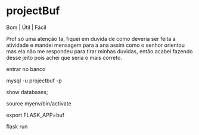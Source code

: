 # projectBuf

Bom | Útil | Fácil

Prof só uma atenção ta, fiquei em duvida de como deveria ser feita a atividade e mandei mensagem para a ana assim como o senhor orientou mas ela não me respondeu para tirar minhas duvidas, então acabei fazendo desse jeito pois achei que seria o mais correto. 
 
 entrar no banco 
 
 mysql -u projectbuf -p
 
 show databases;


source myenv/bin/activate

export FLASK_APP=buf

flask run
